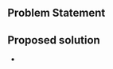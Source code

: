 ## Problem Statement
<!-- What is the issue being faced and needs addressing? !-->

## Proposed solution
<!-- How would you like to see this issue resolved? !-->
- 
